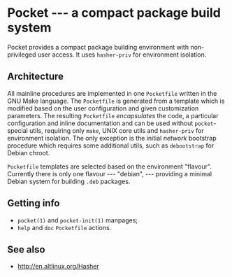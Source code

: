 Pocket --- a compact package build system
=========================================

Pocket provides a compact package building environment with
non-privileged user access. It uses `hasher-priv` for environment
isolation.


Architecture
------------

All mainline procedures are implemented in one `Pocketfile` written
in the GNU Make language. The `Pocketfile` is generated from a
template which is modified based on the user configuration and given
customization parameters. The resulting `Pocketfile` *encapsulates* the
code, a particular configuration and inline documentation and can be
used without `pocket`-special utils, requiring only `make`, UNIX core
utils and `hasher-priv` for environment isolation. The only exception
is the initial *network* bootstrap procedure which requires some
additional utils, such as `debootstrap` for Debian chroot.

`Pocketfile` templates are selected based on the environment "flavour".
Currently there is only one flavour --- "debian", --- providing a
minimal Debian system for building `.deb` packages.


Getting info
------------

* `pocket(1)` and `pocket-init(1)` manpages;
* `help` and `doc` `Pocketfile` actions.


See also
--------

* <http://en.altlinux.org/Hasher>
